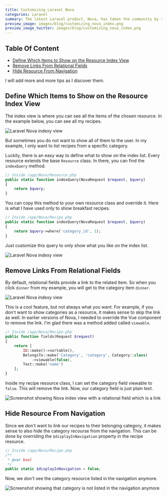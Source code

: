```yaml
---
title: Customizing Laravel Nova
categories: Laravel
summary: The latest Laravel product, Nova, has taken the community by storm. The way you can build a simple backend in like no time is astonishing. But still, every project is different, and we need to tweak Nova here and there to make it fit our needs. With this article, I want to provide some helpful tips on how to customize Laravel Nova.
preview_image: images/blog/customizing_nova_index.png
preview_image_twitter: images/blog/customizing_nova_index.png
---
```


## Table Of Content

* [Define Which Items to Show on the Resource Index View](#show_on_index_view)
* [Remove Links From Relational Fields](#remove_links)
* [Hide Resource From Navigation](#hide_from_navigation)

I will add more and more tips as I discover them.

<p id="show_on_index_view"></p>

## Define Which Items to Show on the Resource Index View

The index view is where you can see all the items of the chosen resource. In the example below, you can see all my recipes.

<img class="blogimage" alt="Laravel Nova indexy view" src="/images/blog/customizing_nova_index.png" />

But sometimes you do not want to show all of them to the user. In my example, I only want to list recipes from a specific category.

Luckily, there is an easy way to define what to show on the index list. Every resource extends the base `Resource` class. In there, you can find the `indexQuery` method. 

```php
// Inside /app/Nova/Resource.php
public static function indexQuery(NovaRequest $request, $query)
{
    return $query;
}
```

You can copy this method to your own resource class and override it. Here is what I have used only to show breakfast recipes.

```php
// Inside /app/Nova/Recipe.php
public static function indexQuery(NovaRequest $request, $query)
{
    return $query->where('category_id', 1);
}
```

Just customize this query to only show what you like on the index list.

<img class="blogimage" alt="Laravel Nova indexy view" src="/images/blog/customizing_nova_index_filtered.png" />

<p id="remove_links"></p>

## Remove Links From Relational Fields

By default, relational fields provide a link to the related item. So when you click `dinner` from my example, you will get to the category item `dinner`.

<img class="blogimage" alt="Laravel Nova indexy view" src="/images/blog/customizing_nova_index.png" />

This is a cool feature, but not always what you want. For example, if you don't want to show categories as a resource, it makes sense to skip the link as well. In earlier versions of Nova, I needed to override the Vue component to remove the link. I'm glad there was a method added called `viewable`. 

```php
// Inside /app/Nova/Recipe.php
public function fields(Request $request)
{
    return [
        ID::make()->sortable(),
        BelongsTo::make('Category', 'category', Category::class)
            ->viewable(false),
        Text::make('name')
    ];
}
````

Inside my recipe resource class, I can set the category field viewable to `false`. This will remove the link. Now, our category field is just plain text.

<img class="blogimage" alt="Screenshot showing Nova index view with a relational field which is a link" src="/images/blog/customizing_nova_related_links.png" />

<p id="hide_from_navigation"></p>

## Hide Resource From Navigation

Since we don't want to link our recipes to their belonging category, it makes sense to also hide the category recourse from the navigation. This can be done by overriding the `$displayInNavigation` property in the recipe resource.

```php
// Inside /app/Nova/Recipe.php
/**
 * @var bool 
 */
public static $displayInNavigation = false;
````

Now, we don't see the category resource listed in the navigation anymore.

<img class="blogimage" alt="Screenshot showing that category is not listed in the navigation anymore" src="/images/blog/customizing_nova_category_removed.png" />